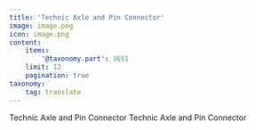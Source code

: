 ```yaml
---
title: 'Technic Axle and Pin Connector'
image: image.png
icon: image.png
content:
    items:
        '@taxonomy.part': 3651
    limit: 12
    pagination: true
taxonomy:
    tag: translate
---
```


Technic Axle and Pin Connector
Technic Axle and Pin Connector
